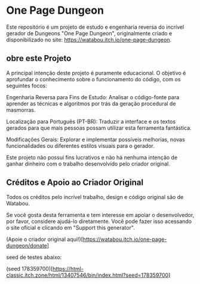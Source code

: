 # One Page Dungeon

Este repositório é um projeto de estudo e engenharia reversa do incrível gerador de Dungeons "One Page Dungeon", originalmente criado e disponibilizado no site: https://watabou.itch.io/one-page-dungeon.

## obre este Projeto
A principal intenção deste projeto é puramente educacional. O objetivo é aprofundar o conhecimento sobre o funcionamento do código, com os seguintes focos:

Engenharia Reversa para Fins de Estudo: Analisar o código-fonte para aprender as técnicas e algoritmos por trás da geração procedural de masmorras.

Localização para Português (PT-BR): Traduzir a interface e os textos gerados para que mais pessoas possam utilizar esta ferramenta fantástica.

Modificações Gerais: Explorar e implementar possíveis melhorias, novas funcionalidades ou diferentes estilos visuais para o gerador.

Este projeto não possui fins lucrativos e não há nenhuma intenção de ganhar dinheiro com o trabalho desenvolvido pelo criador original.

## Créditos e Apoio ao Criador Original

Todos os créditos pelo incrível trabalho, design e código original são de Watabou.

Se você gosta desta ferramenta e tem interesse em apoiar o desenvolvedor, por favor, considere ajudá-lo diretamente. Você pode fazer isso acessando o site oficial e clicando em "Support this generator".

(Apoie o criador original aqui!)[https://watabou.itch.io/one-page-dungeon/donate]


seed de testes abaixo:

(seed 178359700)[https://html-classic.itch.zone/html/13407546/bin/index.html?seed=178359700]